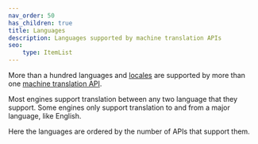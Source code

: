 ```yaml
---
nav_order: 50
has_children: true
title: Languages
description: Languages supported by machine translation APIs
seo:
    type: ItemList
---
```


More than a hundred languages and [locales](/applications/advanced-concepts/locale.md) are supported by more than one [machine translation API](/apis/apis.md).

Most engines support translation between any two language that they support.
Some engines only support translation to and from a major language, like English.

Here the languages are ordered by the number of APIs that support them.
